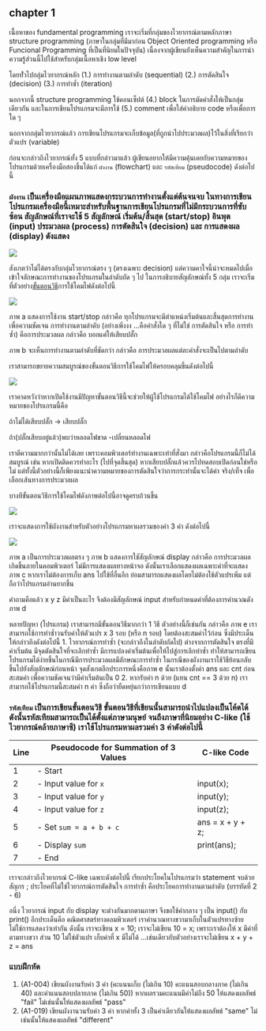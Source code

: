 ## chapter 1

เนื้อหาของ fundamental programming เราจะเริ่มที่กลุ่มของไวยากรณ์ตามหลักภาษา structure programming (ภาษาในกลุ่มที่มีมาก่อน Object Oriented programming หรือ Funcional Programming ที่เป็นที่นิยมในปัจจุบัน) เนื่องจากผู้เขียนยังเห็นความสำคัญในการนำความรู้ส่วนนี้ไปใช้สำหรับกลุ่มเนื้อหาเชิง low level 

โดยทั่่วไปกลุ่มไวยากรณ์หลัก
(1.) การทำงานตามลำดับ (sequential) 
(2.) การตัดสินใจ (decision)
(3.) การทำซ้ำ (iteration)

นอกจากนี้ structure programming ใช้คอนเซ็ปต์ (4.) block ในการมัดคำสั่งให้เป็นกลุ่มเดียวกัน และในการเขียนโปรแกรมจะมีการใช้ (5.) comment เพื่อใส่คำอธิบาย code หรือเพื่อการใด ๆ 

นอกจากกลุ่มไวยากรณ์แล้ว การเขียนโปรแกรมจะเก็บข้อมูล(ที่ถูกนำไปประมวลผล)ไว้ในสิ่งที่เรียกว่า ตัวแปร (variable)

ก่อนจะกล่าวถึงไวยากรณ์ทั้ง 5 แบบที่กล่าวมาแล้ว ผู้เขียนอยากให้มีความคุ้นเคยกับความหมายของโปรแกรมด้วยเครื่องมือสองชิ้นได้แก่ `ผังงาน` (flowchart) และ `รหัสเทียม` (pseudocode) ดังต่อไปนี้

### `ผังงาน` เป็นเครื่องมือแผนภาพแสดงกระบวนการทำงานตั้งแต่ต้นจนจบ ในทางการเขียนโปรแกรมเครื่องมือนี้เหมาะสำหรับพื้นฐานการเขียนโปรแกรมที่ไม่มีกระบวนการที่ซับซ้อน สัญลักษณ์ที่เราจะใช้ 5 สัญลักษณ์ เริ่มต้น/สิ้นสุด (start/stop) อินพุต (input) ประมวลผล (process) การตัดสินใจ (decision) และ การแสดงผล (display)  ดังแสดง

![](img/ch1_001.png) 

สังเกตว่าไม่ได้ตรงกับกลุ่มไวยากรณ์ตรง ๆ (ตรงเฉพาะ decision) แต่ความคาใจนี้น่าจะหมดไปเมื่อเข้าใจลักษณะการทำงานของโปรแกรมในลำดับถัด ๆ ไป ในการอธิบายสัญลักษณ์ทั้ง 5 กลุ่ม เราจะเริ่มที่ตัวอย่าง<ins>ขั้นตอนวิธี</ins>การใช้โคมไฟดังต่อไปนี้ 


![](img/ch1_002.png) 

ภาพ a แสดงการใช้งาน start/stop กล่าวคือ ทุกโปรแกรมจะมีตำแหน่งเริ่มต้นและสิ้นสุดการทำงานเพื่อความชัดเจน การทำงานตามลำดับ (อย่างเพิ่งงง ...คือคำสั่งใด ๆ ที่ไม่ใช่ การตัดสินใจ หรือ การทำซ้ำ) คือการประมวลผล กล่าวคือ บอกแค่ให้เสียบปลั๊ก

ภาพ b จะเห็นการทำงานตามลำดับที่ชัดกว่า กล่าวคือ การประมวลผลแต่ละคำสั่งจะเป็นไปตามลำดับ 

เราสามารถขยายความสมบูรณ์ของขั้นตอนวิธีการใช้โคมไฟให้ครอบคลุมขึ้นดังต่อไปนี้ 

![](img/ch1_003.png) 

เราคาดหวังว่าหากเปิดใช้งานมีปัญหาขั้นตอนวิธีนี้จะช่วยให้ผู้ใช้โปรแกรมได้ใช้โคมไฟ อย่างไรก็ดีความหมายของโปรแกรมนี้คือ 

ถ้าไม่ได้เสียบปลั๊ก -> เสียบปลั๊ก

ถ้า(ปลั๊กเสียบอยู่แล้ว)พบว่าหลอดไฟขาด -เปลี่ยนหลอดไฟ

เราตีความมากกว่านั้นไม่ได้เลย เพราะคอมพิวเตอร์ทำงานเฉพาะเท่าที่สั่งมา กล่าวคือโปรแกรมนี้ก็ไม่ได้สมบูรณ์ เช่น หากเปิดติดควรทำอะไร (ไปที่จุดสิ้นสุด) หากเสียบปลั๊กแล้วควรไปทดสอบเปิดก่อนใช่หรือไม่ แต่ทั้งนี้ตัวอย่างนี้ก็เพียงแนะนำความหมายของการตัดสินใจว่าการกระทำนั้นจะได้ค่า จริง/เท็จ เพื่อเลือกเส้นทางการประมวลผล 

บางทีขั้นตอนวิธีการใช้โคมไฟดังภาพต่อไปนี้อาจดูครบถ้วนขึ้น 

![](img/ch1_003b.png)

เราจะแสดงการใช้ผังงานสำหรับตัวอย่างโปรแกรมหาผลรวมของค่า 3 ค่า ดังต่อไปนี้ 

![](img/ch1_004.png)

ภาพ a เป็นการประมวลผลตรง ๆ ภาพ b แสดงการใชัสัญลักษณ์ display กล่าวคือ การประมวลผลเกิดขึ้นภายในคอมพิวเตอร์ ไม่มีการแสดงผลทางหน้าจอ ดังนั้นเราเลือกแสดงผลเฉพาะค่าที่จะแสดง ภาพ c หากเราไม่ต้องการเก็บ ans ไปใช้ที่อื่นอีก ย่อมสามารถแสดงผลโดยไม่ต้องใช้ตัวแปรเพิ่ม แต่ถือว่าโปรแกรมอ่านยากขึ้น

คำถามคือแล้ว x y z มีค่าเป็นอะไร จึงต้องมีสัญลักษณ์ input สำหรับกำหนดค่าที่ต้องการคำนวณดังภาพ d 

หลายปัญหา (โปรแกรม) เราสามารถมีขั้นตอนวิธีมากกว่า 1 วิธี ตัวอย่างนี้ก็เช่นกัน กล่าวคือ ภาพ e เราสามารถใช้การทำซ้ำวนรับค่าให้ตัวแปร x 3 รอบ (หรือ n รอบ) โดยต้องสะสมค่าไว้ก่อน ซึ่งมีประเด็นให้กล่าวถึงดังต่อไปนี้ 1. ไวยากรณ์การทำซ้ำ (จะกล่าวถึงในลำดับถัดไป) ต่างจากการตัดสินใจ ตรงที่มีค่าเริ่มต้น มีจุดตัดสินใจที่จะเลิกทำซ้ำ มีการแปลงค่าเริ่มต้นเพื่อให้ไปสู่การเลิกทำซ้ำ ทำให้สามารถเขียนโปรแกรมได้ง่ายขึ้นในกรณีมีการประมวลผลมีลักษณะการทำซ้ำ ในกรณีของผังงานเราใช้วิธีย้อนกลับขึ้นไปยังสัญลักษณ์ก่อนหน้า จุดสังเกตอีกประการหนึ่งคือภาพ e นั้นเราต้องตั้งค่า ans และ cnt ก่อนสะสมค่า เพื่อความชัดเจนว่ามีค่าเริ่มต้นเป็น 0 2. หากรับค่า n ด้วย (แทน cnt == 3 ด้วย n) เราสามารถใช้โปรแกรมนี้สะสมค่า n ค่า ซึ่งถือว่ายืดหยุ่นกว่าการเขียนแบบ d 

### `รหัสเทียม` เป็นการเขียนขั้นตอนวิธี ขั้นตอนวิธีที่เขียนนั้นสามารถนำไปแปลงเป็นโค้ดได้ ดังนั้นรหัสเทียมสามารถเป็นได้ตั้งแต่ภาษามนุษย์ จนถึงภาษาที่นิยมอย่าง C-like (ใช้ไวยากรณ์คล้ายภาษาซี) เราใช้โปรแกรมหาผลรวมค่า 3 ค่าดังต่อไปนี้

| Line |Pseudocode for Summation of 3 Values | C-like Code |
|-|-------------------------------------|-----------------|
| 1 |- Start                              |                 |        
| 2 |- Input value for `x`                | input(x);               |
| 3 |- Input value for `y`                | input(y);               |
| 4 |- Input value for `z`                | input(z);               |
| 5 |- Set `sum = a + b + c`              | ans = x + y + z;        |
| 6 |- Display `sum`                      | print(ans);             |
| 7 |- End                                |                 |

เราจะกล่าวถึงไวยากรณ์ C-like เฉพาะดังต่อไปนี้ เรียกประโยคในโปรแกรมว่า statement จบด้วยสัญกร ;  ประโยคที่ไม่ใช่ไวยากรณ์การตัดสินใจ การทำซ้ำ คือประโยคการทำงานตามลำดับ (บรรทัดที่ 2 - 6) 

อนึ่ง ไวยากรณ์ input กับ display จะต่างกันมากตามภาษา จึงขอใช้คำกลาง ๆ เป็น input() กับ print() อีกประเด็นคือ คณิตศาสตร์ทางคอมพิวเตอร์ เราคำนวณทางขวามาเก็บในตัวแปรทางซ้าย ไม่ใช่การแสดงว่าเท่ากัน ดังนั้น เราจะเขียน x = 10; เราจะไม่เขียน 10 = x; เพราะเราต้องให้ x มีค่าที่ตามทางขวา ส่วน 10 ไม่ใช่ตัวแปร เก็บค่าที่ x มีไม่ได้ ...เช่นเดียวกับตัวอย่างเราจะไม่เขียน x + y + z = ans

### แบบฝึกหัด
1. (A1-004) เขียนผังงานรับค่า 3 ค่า (คะแนนเก็บ (ไม่เกิน 10) คะแนนสอบกลางภาค (ไม่เกิน 40) และคำแนนสอบปลายภาค (ไม่เกิน 50)) หากผลรวมคะแนนมีค่าไม่ถึง 50 ให้แสดงผลลัพธ์ "fail" ไม่เช่นนั้นให้แสดงผลลัพธ์ "pass"
2. (A1-019) เขียนผังงานวนรับค่า 3 ค่า หากค่าทั้ง 3 เป็นค่าเดียวกันให้แสดงผลลัพธ์ "same" ไม่เช่นนั้นให้แสดงผลลัพธ์ "different"




